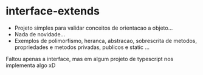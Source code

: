 # interface-extends

* Projeto simples para validar conceitos de orientacao a objeto...
* Nada de novidade...
* Exemplos de polimorfismo, heranca, abstracao, sobrescrita de metodos, propriedades e metodos privadas, publicos e static ...

Faltou apenas a interface, mas em algum projeto de typescript nos implementa algo xD 
